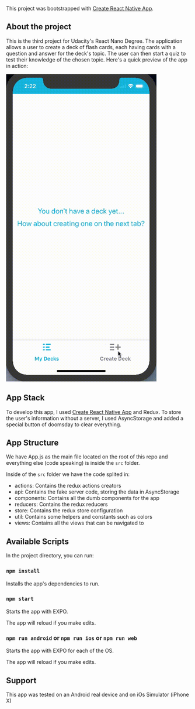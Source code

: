 This project was bootstrapped with [Create React Native App](https://github.com/react-community/create-react-native-app).

## About the project
This is the third project for Udacity's React Nano Degree.
The application allows a user to create a deck of flash cards, each having cards with a question and answer for the deck's topic. The user can then start a quiz to test their knowledge of the chosen topic. Here's a quick preview of the app in action:

![](App.gif)

## App Stack
To develop this app, I used [Create React Native App](https://github.com/react-community/create-react-native-app) and Redux.
To store the user's information without a server, I used AsyncStorage and added a special button of doomsday to clear everything.


## App Structure
We have App.js as the main file located on the root of this repo and everything else (code speaking) is inside the `src` folder.

Inside of the `src` folder we have the code splited in:
* actions: Contains the redux actions creators
* api: Contains the fake server code, storing the data in AsyncStorage
* components: Contains all the dumb components for the app
* reducers: Contains the redux reducers
* store: Contains the redux store configuration
* util: Contains some helpers and constants such as colors
* views: Contains all the views that can be navigated to 

## Available Scripts

In the project directory, you can run:

### `npm install`

Installs the app's dependencies to run.<br>

### `npm start`

Starts the app with EXPO.<br>

The app will reload if you make edits.<br>


### `npm run android` or `npm run ios` or `npm run web`

Starts the app with EXPO for each of the OS.<br>

The app will reload if you make edits.<br>

## Support
This app was tested on an Android real device and on iOs Simulator (iPhone X)
